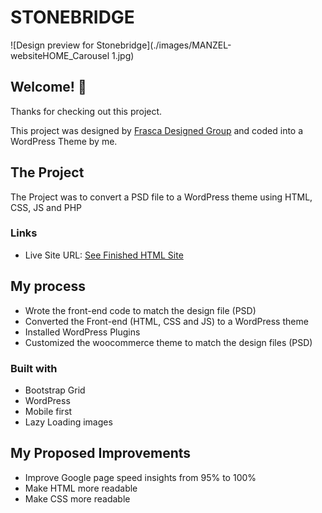 # STONEBRIDGE


![Design preview for Stonebridge](./images/MANZEL-websiteHOME_Carousel 1.jpg)


## Welcome! 👋

Thanks for checking out this project.

This project was designed by [Frasca Designed Group](http://frascadesigngroup.com/) and coded into a WordPress Theme by me.



## The Project

The Project was to convert a PSD file to a WordPress theme using HTML, CSS, JS and PHP



### Links

- Live Site URL: [See Finished HTML Site](https://mos-zaid.github.io/manzel/index.html)




## My process

- Wrote the front-end code to match the design file (PSD)
- Converted the Front-end (HTML, CSS and JS) to a WordPress theme
- Installed WordPress Plugins
- Customized the woocommerce theme to match the design files (PSD)

### Built with

- Bootstrap Grid
- WordPress
- Mobile first
- Lazy Loading images



## My Proposed Improvements
- Improve Google page speed insights from 95% to 100%
- Make HTML more readable
- Make CSS more readable

